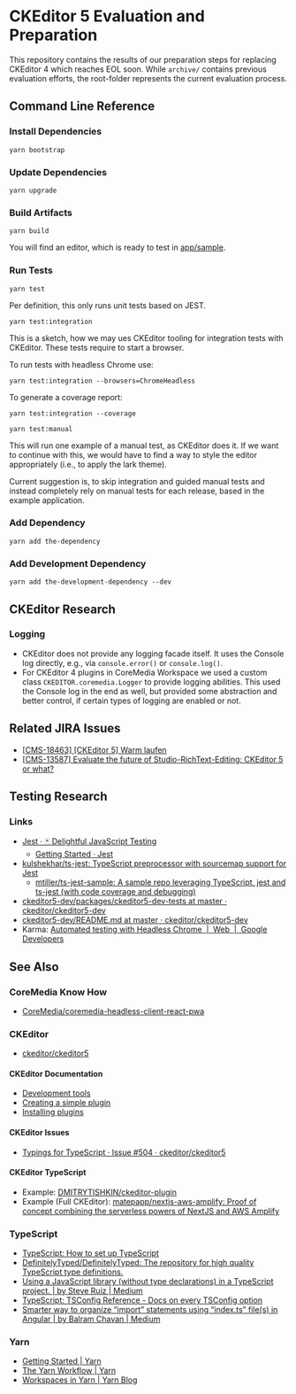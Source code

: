 # CKEditor 5 Evaluation and Preparation

This repository contains the results of our preparation steps for
replacing CKEditor 4 which reaches EOL soon. While `archive/` contains
previous evaluation efforts, the root-folder represents the current
evaluation process.

## Command Line Reference

### Install Dependencies

```
yarn bootstrap
```

### Update Dependencies

```
yarn upgrade
```

### Build Artifacts

```
yarn build
```

You will find an editor, which is ready to test in [app/sample](app/sample/index.html).

### Run Tests

```
yarn test
```

Per definition, this only runs unit tests based on JEST.

```
yarn test:integration
```

This is a sketch, how we may ues CKEditor tooling for integration tests with
CKEditor. These tests require to start a browser.

To run tests with headless Chrome use:

```
yarn test:integration --browsers=ChromeHeadless
```

To generate a coverage report:

```
yarn test:integration --coverage
```

```
yarn test:manual
```

This will run one example of a manual test, as CKEditor does it. If we want
to continue with this, we would have to find a way to style the editor
appropriately (i.e., to apply the lark theme).

Current suggestion is, to skip integration and guided manual tests and instead
completely rely on manual tests for each release, based in the example application.

### Add Dependency

```text
yarn add the-dependency
```

### Add Development Dependency

```text
yarn add the-development-dependency --dev
```

## CKEditor Research

### Logging

* CKEditor does not provide any logging facade itself. It uses the Console log
    directly, e.g., via `console.error()` or `console.log()`.
* For CKEditor 4 plugins in CoreMedia Workspace we used a custom class
    `CKEDITOR.coremedia.Logger` to provide logging abilities. This used
    the Console log in the end as well, but provided some abstraction and
    better control, if certain types of logging are enabled or not.

## Related JIRA Issues

* [\[CMS-18463\] \[CKEditor 5\] Warm laufen](https://jira.coremedia.com/browse/CMS-18463)
* [\[CMS-13587\] Evaluate the future of Studio-RichText-Editing: CKEditor 5 or what?](https://jira.coremedia.com/browse/CMS-13587)

## Testing Research

### Links

* [Jest · 🃏 Delightful JavaScript Testing](https://jestjs.io/)
    * [Getting Started · Jest](https://jestjs.io/docs/en/getting-started.html)
* [kulshekhar/ts-jest: TypeScript preprocessor with sourcemap support for Jest](https://github.com/kulshekhar/ts-jest)
    * [mtiller/ts-jest-sample: A sample repo leveraging TypeScript, jest and ts-jest (with code coverage and debugging)](https://github.com/mtiller/ts-jest-sample)
* [ckeditor5-dev/packages/ckeditor5-dev-tests at master · ckeditor/ckeditor5-dev](https://github.com/ckeditor/ckeditor5-dev/tree/master/packages/ckeditor5-dev-tests)
* [ckeditor5-dev/README.md at master · ckeditor/ckeditor5-dev](https://github.com/ckeditor/ckeditor5-dev/blob/master/packages/ckeditor5-dev-tests/bin/intellijkarmarunner/README.md)
* Karma: [Automated testing with Headless Chrome  |  Web  |  Google Developers](https://developers.google.com/web/updates/2017/06/headless-karma-mocha-chai)

## See Also

### CoreMedia Know How

* [CoreMedia/coremedia-headless-client-react-pwa](https://github.com/CoreMedia/coremedia-headless-client-react-pwa)

### CKEditor

* [ckeditor/ckeditor5](https://github.com/ckeditor/ckeditor5)

#### CKEditor Documentation

* [Development tools](https://ckeditor.com/docs/ckeditor5/latest/framework/guides/development-tools.html)
* [Creating a simple plugin](https://ckeditor.com/docs/ckeditor5/latest/framework/guides/creating-simple-plugin.html)
* [Installing plugins](https://ckeditor.com/docs/ckeditor5/latest/builds/guides/integration/installing-plugins.html)

#### CKEditor Issues

* [Typings for TypeScript · Issue #504 · ckeditor/ckeditor5](https://github.com/ckeditor/ckeditor5/issues/504)

#### CKEditor TypeScript

* Example: [DMITRYTISHKIN/ckeditor-plugin](https://github.com/DMITRYTISHKIN/ckeditor-plugin)
* Example (Full CKEditor): [matepapp/nextjs-aws-amplify: Proof of concept combining the serverless powers of NextJS and AWS Amplify](https://github.com/matepapp/nextjs-aws-amplify)

### TypeScript

* [TypeScript: How to set up TypeScript](https://www.typescriptlang.org/download)
* [DefinitelyTyped/DefinitelyTyped: The repository for high quality TypeScript type definitions.](https://github.com/DefinitelyTyped/DefinitelyTyped)
* [Using a JavaScript library (without type declarations) in a TypeScript project. | by Steve Ruiz | Medium](https://medium.com/@steveruiz/using-a-javascript-library-without-type-declarations-in-a-typescript-project-3643490015f3)
* [TypeScript: TSConfig Reference - Docs on every TSConfig option](https://www.typescriptlang.org/tsconfig)
* [Smarter way to organize “import” statements using “index.ts” file(s) in Angular | by Balram Chavan | Medium](https://medium.com/@balramchavan/smarter-way-to-organize-import-statements-using-index-ts-file-s-in-angular-c685e9d645b7)

### Yarn

* [Getting Started | Yarn](https://classic.yarnpkg.com/en/docs/getting-started/)
* [The Yarn Workflow | Yarn](https://classic.yarnpkg.com/en/docs/yarn-workflow)
* [Workspaces in Yarn | Yarn Blog](https://classic.yarnpkg.com/blog/2017/08/02/introducing-workspaces/)
